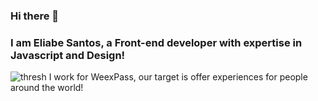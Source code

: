 ### Hi there 👋


### I am Eliabe Santos, a Front-end developer with expertise in Javascript and Design!
![thresh](https://user-images.githubusercontent.com/71247709/148656586-005d1e04-8407-4ac9-9852-f32cc1c817ef.png)
I work for WeexPass, our target is offer experiences for people around the world!


<!--
**EliabeSantos/EliabeSantos** is a ✨ _special_ ✨ repository because its `README.md` (this file) appears on your GitHub profile.

Here are some ideas to get you started:


- 🔭 I’m currently working on ...
- 🌱 I’m currently learning ...
- 👯 I’m looking to collaborate on ...
- 🤔 I’m looking for help with ...
- 💬 Ask me about ...
- 📫 How to reach me: ...
- 😄 Pronouns: ...
- ⚡ Fun fact: ...
-->
